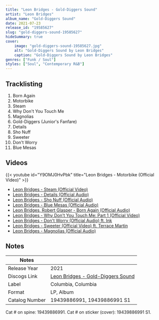```yaml
---
title: "Leon Bridges - Gold-Diggers Sound"
artist: "Leon Bridges"
album_name: "Gold-Diggers Sound"
date: 2021-07-23
release_id: "19585627"
slug: "gold-diggers-sound-19585627"
hideSummary: true
cover:
    image: "gold-diggers-sound-19585627.jpg"
    alt: "Gold-Diggers Sound by Leon Bridges"
    caption: "Gold-Diggers Sound by Leon Bridges"
genres: ["Funk / Soul"]
styles: ["Soul", "Contemporary R&B"]
---
```


## Tracklisting
1. Born Again
2. Motorbike
3. Steam
4. Why Don't You Touch Me
5. Magnolias
6. Gold-Diggers (Junior's Fanfare)
7. Details
8. Sho Nuff
9. Sweeter
10. Don't Worry
11. Blue Mesas

## Videos
{{< youtube id="Y9OMJ0HvPbk" title="Leon Bridges - Motorbike (Official Video)" >}}
- [Leon Bridges - Steam (Official Video)](https://www.youtube.com/watch?v=c7IxY6CTiVA)
- [Leon Bridges - Details (Official Audio)](https://www.youtube.com/watch?v=3izvKqufprY)
- [Leon Bridges - Sho Nuff (Official Audio)](https://www.youtube.com/watch?v=L5TSafwHkV8)
- [Leon Bridges - Blue Mesas (Official Audio)](https://www.youtube.com/watch?v=2QjPc81E09A)
- [Leon Bridges, Robert Glasper - Born Again (Official Audio)](https://www.youtube.com/watch?v=qD04kpUV3nc)
- [Leon Bridges - Why Don't You Touch Me: Part 1 (Official Video)](https://www.youtube.com/watch?v=TqgMx3eWdYg)
- [Leon Bridges - Don't Worry (Official Audio) ft. Ink](https://www.youtube.com/watch?v=SZr3i-v0RBY)
- [Leon Bridges - Sweeter (Official Video) ft. Terrace Martin](https://www.youtube.com/watch?v=35AWgksymtA)
- [Leon Bridges - Magnolias (Official Audio)](https://www.youtube.com/watch?v=zii5MS4rEBI)


## Notes

| Notes          |             |
| ---------------| ----------- |
| Release Year   | 2021 |
| Discogs Link   | [Leon Bridges - Gold-Diggers Sound](https://www.discogs.com/release/19585627-Leon-Bridges-Gold-Diggers-Sound) |
| Label          | Columbia, Columbia |
| Format         | LP, Album |
| Catalog Number | 19439886991, 19439886991 S1 |

Cat # on spine: 19439886991. Cat # on sticker (cover): 19439886991 S1. 

